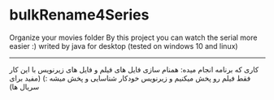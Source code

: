 # bulkRename4Series
Organize your movies folder
By this project you can watch the serial more easier :)
writed by java for desktop (tested on windows 10 and linux)
_____________________________________________________
کاری که برنامه انجام میده:
همنام سازی فایل های فیلم و فایل های زیرنویس
با این کار فقط فیلم رو پخش میکنیم و زیرنویس خودکار شناسایی و پخش میشه :)
(مفید برای سریال ها)

